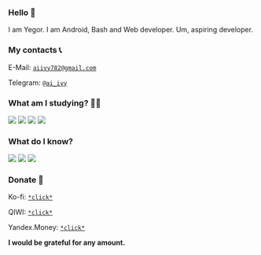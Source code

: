 ### Hello 👋
I am Yegor. I am Android, Bash and Web developer. Um, aspiring developer.

### My contacts 📞
E-Mail: <a href="mailto:aiivy782@gmail.com">`aiivy782@gmail.com`</a>

Telegram: <a href="https://t.me/ai_ivy">`@ai_ivy`</a>

### What am I studying? 👨‍💻

<img src="https://img.shields.io/badge/-Python-blue?style=flat-square" /> <img src="https://img.shields.io/badge/-JavaScript-yellow?style=flat-square" /> <img src="https://img.shields.io/badge/-C++-9cf?style=flat-square" /> <img src="https://img.shields.io/badge/-Ruby-red?style=flat-square" />

### What do I know?

<img src="https://img.shields.io/badge/-HTML-orange?style=flat-square" /> <img src="https://img.shields.io/badge/-CSS-blue?style=flat-square" /> <img src="https://img.shields.io/badge/-Bash Script-gray?style=flat-square" />

### Donate 🍩

Ko-fi: <a href="https://ko-fi.com/B0B025VAD">`*click*`</a>

QIWI: <a href="https://qiwi.com/p/79216205919">`*click*`</a>

Yandex.Money: <a href="https://money.yandex.ru/to/410018066862883">`*click*`</a>

**I would be grateful for any amount.**
<!--
**aiivy782/aiivy782** is a ✨ _special_ ✨ repository because its `README.md` (this file) appears on your GitHub profile.

Here are some ideas to get you started:

- 🔭 I’m currently working on ...
- 🌱 I’m currently learning ...
- 👯 I’m looking to collaborate on ...
- 🤔 I’m looking for help with ...
- 💬 Ask me about ...
- 📫 How to reach me: ...
- 😄 Pronouns: ...
- ⚡ Fun fact: ...
-->
